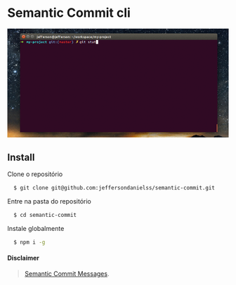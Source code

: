 # Semantic Commit cli

![how use preview](preview.gif)

## Install

Clone o repositório
```bash
  $ git clone git@github.com:jeffersondanielss/semantic-commit.git
```

Entre na pasta do repositório
```bash
  $ cd semantic-commit
```

Instale globalmente

```bash
  $ npm i -g
```

#### Disclaimer
> [Semantic Commit Messages](https://seesparkbox.com/foundry/semantic_commit_messages).